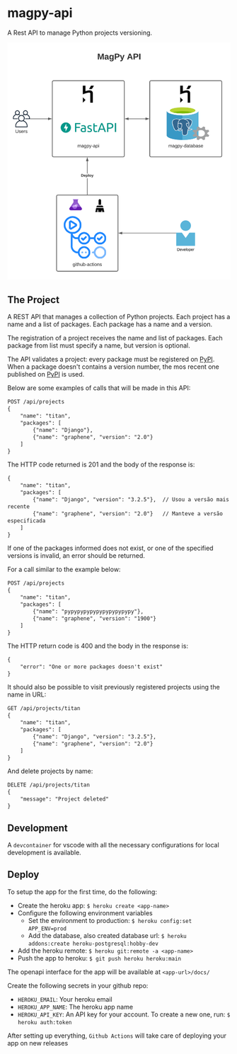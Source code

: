# magpy-api

A Rest API to manage Python projects versioning.

![MagPy API Architecture](./magpy-api.png)

## The Project

A REST API that manages a collection of Python projects.
Each project has a name and a list of packages.
Each package has a name and a version.

The registration of a project receives the name and list of packages. Each package from
list must specify a name, but version is optional.

The API validates a project: every package must be registered on [PyPI](https://pypi.org/).
When a package doesn't contains a version number, the mos recent one published on [PyPI](https://pypi.org/) is used.

Below are some examples of calls that will be made in this API:

```
POST /api/projects
{
    "name": "titan",
    "packages": [
        {"name": "Django"},
        {"name": "graphene", "version": "2.0"}
    ]
}
```
The HTTP code returned is 201 and the body of the response is:
```
{
    "name": "titan",
    "packages": [
        {"name": "Django", "version": "3.2.5"},  // Usou a versão mais recente
        {"name": "graphene", "version": "2.0"}   // Manteve a versão especificada
    ]
}
```

If one of the packages informed does not exist, or one of the specified versions is
invalid, an error should be returned.

For a call similar to the example below:
```
POST /api/projects
{
    "name": "titan",
    "packages": [
        {"name": "pypypypypypypypypypypy"},
        {"name": "graphene", "version": "1900"}
    ]
}
```
The HTTP return code is 400 and the body in the response is:
```
{
    "error": "One or more packages doesn't exist"
}
```

It should also be possible to visit previously registered projects using the
name in URL:
```
GET /api/projects/titan
{
    "name": "titan",
    "packages": [
        {"name": "Django", "version": "3.2.5"},
        {"name": "graphene", "version": "2.0"}
    ]
}
```

And delete projects by name:
```
DELETE /api/projects/titan
{
    "message": "Project deleted"
}
```

## Development

A `devcontainer` for vscode with all the necessary configurations for local development is available.

## Deploy

To setup the app for the first time, do the following:

- Create the heroku app: `$ heroku create <app-name>`
- Configure the following environment variables
  - Set the environment to production: `$ heroku config:set APP_ENV=prod`
  - Add the database, also created database url: `$ heroku addons:create heroku-postgresql:hobby-dev`
- Add the heroku remote: `$ heroku git:remote -a <app-name>`
- Push the app to heroku: `$ git push heroku heroku:main`

The openapi interface for the app will be available at `<app-url>/docs/`

Create the following secrets in your github repo:

- `HEROKU_EMAIL`: Your heroku email
- `HEROKU_APP_NAME`: The heroku app name
- `HEROKU_API_KEY`: An API key for your account. To create a new one, run: `$ heroku auth:token`

After setting up everything, `Github Actions` will take care of deploying your app on new releases
